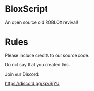 # BloxScript
An open source old ROBLOX revival!

# Rules
  Please include credits to our source code.
  
  Do not say that you created this.

Join our Discord:

https://discord.gg/kpvSjYU
